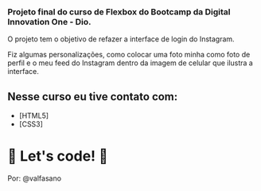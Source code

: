 ### Projeto final do curso de Flexbox do Bootcamp da Digital Innovation One - Dio.

O projeto tem o objetivo de refazer a interface de login do Instagram.

Fiz algumas personalizações, como colocar uma foto minha como foto de perfil e
o meu feed do Instagram dentro da imagem de celular que ilustra a interface.

## Nesse curso eu tive contato com:

* [HTML5]
* [CSS3]

# 🚀 Let's code! 🚀

Por: @valfasano

